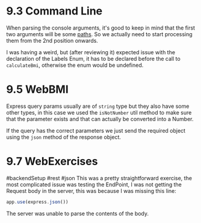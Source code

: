 # 9.3 Command Line

When parsing the console arguments, it's good to keep in mind that the first two arguments will be some [paths](https://nodejs.org/api/process.html#processargv). So we actually need to start processing them from the 2nd position onwards.

I was having a weird, but (after reviewing it) expected issue with the declaration of the Labels Enum, it has to be declared before the call to `calculateBmi`, otherwise the enum would be undefined. 

# 9.5 WebBMI

Express query params usually are of `string` type but they also have some other types, in this case we used the `isNotNumber` util method to make sure that the parameter exists and that can actually be converted into a Number.

If the query has the correct parameters we just send the required object using the `json` method of the response object.

# 9.7 WebExercises
#backendSetup  #rest #json
This was a pretty straightforward exercise, the most complicated issue was testing the EndPoint, I was not getting the Request body in the server, this was because I was missing this line:

```ts
app.use(express.json())
```

The server was unable to parse the contents of the body.